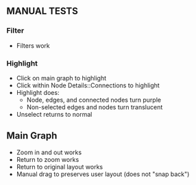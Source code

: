 ## MANUAL TESTS
### Filter
* Filters work

### Highlight
* Click on main graph to highlight
* Click within Node Details::Connections to highlight
* Highlight does:
  * Node, edges, and connected nodes turn purple
  * Non-selected edges and nodes turn translucent
* Unselect returns to normal

## Main Graph
* Zoom in and out works
* Return to zoom works
* Return to original layout works
* Manual drag to preserves user layout (does not "snap back")


